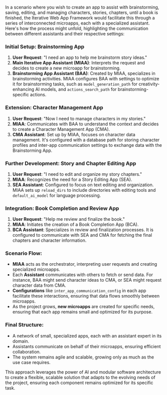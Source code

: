In a scenario where you wish to create an app to assist with brainstorming, saving, editing, and managing characters, stories, chapters, until a book is finished, the Iterative Web App Framework would facilitate this through a series of interconnected microapps, each with a specialized assistant. Here's how the process might unfold, highlighting the communication between different assistants and their respective settings:

### Initial Setup: Brainstorming App
1. **User Request**: "I need an app to help me brainstorm story ideas."
2. **Main Iterative App Assistant (MIAA)**: Interprets the request and decides to create a new microapp for brainstorming.
3. **Brainstorming App Assistant (BAA)**: Created by MIAA, specializes in brainstorming activities. MIAA configures BAA with settings to optimize it for brainstorming tasks, such as `model_generation_path` for creativity-enhancing AI models, and `actions_search_path` for brainstorming-specific actions.

### Extension: Character Management App
1. **User Request**: "Now I need to manage characters in my stories."
2. **MIAA**: Communicates with BAA to understand the context and decides to create a Character Management App (CMA).
3. **CMA Assistant**: Set up by MIAA, focuses on character data management. It's configured with a database path for storing character profiles and inter-app communication settings to exchange data with the Brainstorming App.

### Further Development: Story and Chapter Editing App
1. **User Request**: "I need to edit and organize my story chapters."
2. **MIAA**: Recognizes the need for a Story Editing App (SEA).
3. **SEA Assistant**: Configured to focus on text editing and organization. MIAA sets up `reload_dirs` to include directories with editing tools and `default_ai_model` for language processing.

### Integration: Book Completion and Review App
1. **User Request**: "Help me review and finalize the book."
2. **MIAA**: Initiates the creation of a Book Completion App (BCA).
3. **BCA Assistant**: Specializes in review and finalization processes. It is configured to communicate with SEA and CMA for fetching the final chapters and character information.

### Scenario Flow:
- **MIAA** acts as the orchestrator, interpreting user requests and creating specialized microapps.
- Each **Assistant** communicates with others to fetch or send data. For instance, BAA might send character ideas to CMA, or SEA might request character data from CMA.
- **Configurations** like `inter_app_communication_config` in each app facilitate these interactions, ensuring that data flows smoothly between microapps.
- As the project grows, **new microapps** are created for specific needs, ensuring that each app remains small and optimized for its purpose.

### Final Structure:
- A network of small, specialized apps, each with an assistant expert in its domain.
- Assistants communicate on behalf of their microapps, ensuring efficient collaboration.
- The system remains agile and scalable, growing only as much as the use case requires.

This approach leverages the power of AI and modular software architecture to create a flexible, scalable solution that adapts to the evolving needs of the project, ensuring each component remains optimized for its specific task.